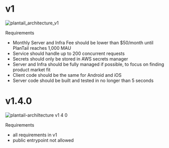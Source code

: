# v1
![plantail_architecture_v1](https://github.com/Gummybearr/plantail/assets/41829700/c71ad280-fdc1-4661-a775-51748e7d17a6)

Requirements
* Monthly Server and Infra Fee should be lower than $50/month until PlanTail reaches 1,000 MAU
* Service should handle up to 200 concurrent requests
* Secrets should only be stored in AWS secrets manager
* Server and Infra should be fully managed if possible, to focus on finding product market fit
* Client code should be the same for Android and iOS
* Server code should be built and tested in no longer than 5 seconds 


# v1.4.0
![plantail-archiltecture v1 4 0](https://github.com/Gummybearr/plantail/assets/41829700/5e704a19-5b9d-449e-96b9-b61002108c33)

Requirements
* all requirements in v1
* public entrypoint not allowed
